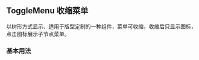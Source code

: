 <div class="demo-header">
<p class="overviewicon">
  <span class="wapi-form-togglemenu"/>
</p>

## ToggleMenu 收缩菜单

<nova-uxlink widget-name="ToggleMenu"></nova-uxlink>

以树形方式显示、适用于版型定制的一种组件，菜单可收缩，收缩后只显示图标，点击图标展示子节点菜单。
</div>

### 基本用法

<nova-demo-view link="toggle-menu/basic-usage"></nova-demo-view>

<br>

<nova-attributes link="toggle-menu"></nova-attributes>
